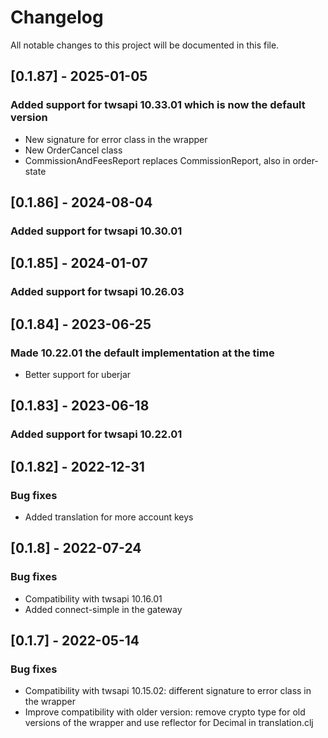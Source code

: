 # Changelog
All notable changes to this project will be documented in this file.

## [0.1.87] - 2025-01-05
### Added support for twsapi 10.33.01 which is now the default version
- New signature for error class in the wrapper
- New OrderCancel class
- CommissionAndFeesReport replaces CommissionReport, also in order-state

## [0.1.86] - 2024-08-04
### Added support for twsapi 10.30.01

## [0.1.85] - 2024-01-07
### Added support for twsapi 10.26.03

## [0.1.84] - 2023-06-25
### Made 10.22.01 the default implementation at the time
- Better support for uberjar

## [0.1.83] - 2023-06-18
### Added support for twsapi 10.22.01

## [0.1.82] - 2022-12-31
### Bug fixes
- Added translation for more account keys

## [0.1.8] - 2022-07-24
### Bug fixes
- Compatibility with twsapi 10.16.01
- Added connect-simple in the gateway

## [0.1.7] - 2022-05-14
### Bug fixes
- Compatibility with twsapi 10.15.02: different signature to error class in the wrapper
- Improve compatibility with older version: remove crypto type for old versions of the wrapper and use reflector for Decimal in translation.clj